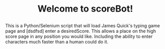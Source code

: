 # <p align="center">Welcome to scoreBot!</p>

This is a Python/Selenium script that will load James Quick's typing game page and [dsdfsd] enter a desiredScore. This allows a place on the high score page in any position you would like. Including the ability to enter characters much faster than a human could do it. 